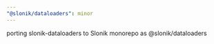 ```yaml
---
"@slonik/dataloaders": minor
---
```


porting slonik-dataloaders to Slonik monorepo as @slonik/dataloaders
